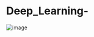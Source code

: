 # Deep_Learning-
![image](https://github.com/yassmin1/Deep_Learning/assets/38767315/4e88c684-a069-4205-baaa-f07082a36a34)
